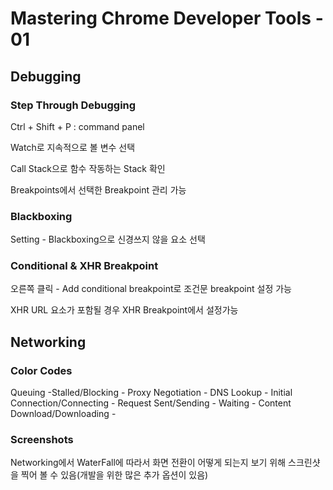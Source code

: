 # Mastering Chrome Developer Tools - 01

## Debugging

### Step Through Debugging

Ctrl + Shift + P : command panel

Watch로 지속적으로 볼 변수 선택

Call Stack으로 함수 작동하는 Stack 확인

Breakpoints에서 선택한 Breakpoint 관리 가능

### Blackboxing

Setting - Blackboxing으로 신경쓰지 않을 요소 선택

### Conditional & XHR Breakpoint

오른쪽 클릭 - Add conditional breakpoint로 조건문 breakpoint 설정 가능

XHR URL 요소가 포함될 경우 XHR Breakpoint에서 설정가능

## Networking

### Color Codes

Queuing -Stalled/Blocking - Proxy Negotiation - DNS Lookup - Initial Connection/Connecting - Request Sent/Sending  - Waiting - Content Download/Downloading - 

### Screenshots

Networking에서 WaterFall에 따라서 화면 전환이 어떻게 되는지 보기 위해 스크린샷을 찍어 볼 수 있음(개발을 위한 많은 추가 옵션이 있음)

